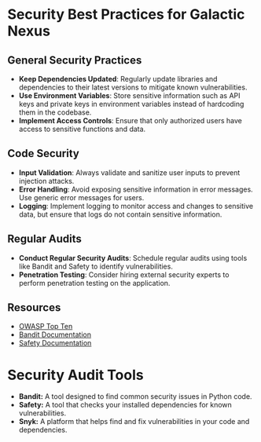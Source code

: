 # Security Best Practices for Galactic Nexus

## General Security Practices
- **Keep Dependencies Updated**: Regularly update libraries and dependencies to their latest versions to mitigate known vulnerabilities.
- **Use Environment Variables**: Store sensitive information such as API keys and private keys in environment variables instead of hardcoding them in the codebase.
- **Implement Access Controls**: Ensure that only authorized users have access to sensitive functions and data.

## Code Security
- **Input Validation**: Always validate and sanitize user inputs to prevent injection attacks.
- **Error Handling**: Avoid exposing sensitive information in error messages. Use generic error messages for users.
- **Logging**: Implement logging to monitor access and changes to sensitive data, but ensure that logs do not contain sensitive information.

## Regular Audits
- **Conduct Regular Security Audits**: Schedule regular audits using tools like Bandit and Safety to identify vulnerabilities.
- **Penetration Testing**: Consider hiring external security experts to perform penetration testing on the application.

## Resources
- [OWASP Top Ten](https://owasp.org/www-project-top-ten/)
- [Bandit Documentation](https://bandit.readthedocs.io/en/latest/)
- [Safety Documentation](https://pyup.io/safety/)

# Security Audit Tools

- **Bandit:** A tool designed to find common security issues in Python code.
- **Safety:** A tool that checks your installed dependencies for known vulnerabilities.
- **Snyk:** A platform that helps find and fix vulnerabilities in your code and dependencies.
